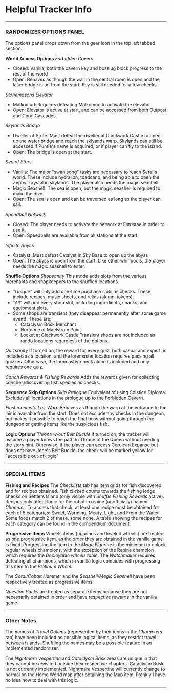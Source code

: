 # Helpful Tracker Info
***
### RANDOMIZER OPTIONS PANEL
The options panel drops down from the gear icon in the top left tabbed section.

**World Access Options**
*Forbidden Cavern*
- Closed: Vanilla; both the cavern key and bosslug block progress to the rest of the world
- Open: Behaves as though the wall in the central room is open and the laser bridge is on from the start. Key is still needed for a few checks.

*Stonemasons Elevator*
- Malkomud: Requires defeating Malkomud to activate the elevator
- Open: Elevator is active at start, and can be accessed from both Outpost and Coral Cascades

*Skylands Bridge*
- Dweller of Strife: Must defeat the dweller at Clockwork Castle to open up the water bridge and reach the sklyands warp. Skylands can still be accessed if Puntie's name is acquired, or if player can fly to the island.
- Open: The bridge is open at the start.

*Sea of Stars*
- Vanilla: The major "swan song" tasks are necessary to reach Serai's world. These include hydralion, toadcano, and being able to open the Zephyr crystal in skylands. The player also needs the magic seashell.
- Magic Seashell: The sea is open, but the magic seashell is required to make the dive
- Open: The sea is open and can be traversed as long as the player can sail.

*Speedball Network*
- Closed: The player needs to activate the network at Estristae in order to use it.
- Open: Speedballs are available from all stations at the start.

*Infinite Abyss*
- Catalyst: Must defeat Catalyst in Sky Base to open up the abyss
- Open: The abyss is open from the start. Like other whirlpools, the player needs the magic seashell to enter.

**Shuffle Options**
*Shopsanity*
This mode adds slots from the various merchants and shopkeepers to the shuffled locations.
- *"Unique"* will only add one-time purchase slots as checks. These include recipes, music sheets, and relics (alumni tokens).
- *"All"* will add every shop slot, including ingredients, snacks, and equipment slots.
- Some shops are transient (they disappear permanently after some game event). These are:
    - Cataclysm Brisk Merchant
    - Hortence at Maelstrom Point
    - Locket at Clockwork Castle
  Transient shops are not included as rando locations regardless of the options.

*Quizsanity*
If turned on, the reward for every quiz, both casual and expert, is included as a location, and the loremaster location requires passing all quizzes.
Otherwise, the loremaster check alone is included and only requires one quiz.

*Conch Rewards & Fishing Rewards*
Adds the rewards given for collecting conches/discovering fish species as checks.

**Sequence Skip Options**
*Skip Prologue*
Equivalent of using Solstice Diploma. Excludes all locations in the prologue up to the Forbidden Cavern.

*Fleshmancer's Lair Warp*
Behaves as though the warp at the entrance to the lair is available from the start. Does not exclude any checks in the dungeon, but makes it possible to reach the final boss without going through the dungeon or getting items like the suspicious fish.

**Logic Options**
*Throne w/out Belt Buckle*
If turned on, the tracker will assume a player knows the path to Throne of the Queen without needing the story hint.
Otherwise, if the player can access Cerulean Expanse but does not have Joce's Belt Buckle, the check will be marked yellow for "accessible out-of-logic"

****

### SPECIAL ITEMS

**Fishing and Recipes**
The *Checklists* tab has item grids for fish discovered and for recipes obtained.
Fish clicked counts towards the fishing lodge checks on Settlers Island (only visible with *Shuffle Fishing Rewards* active).
Recipes only affect logic for the robot in repine (unofficially) named *Chomper*. To access that check, at least one recipe must be obtained for each of 5 categories: Sweet, Warming, Meaty, Light, and From the Water. Some foods match 2 of these, some none. A table showing the recipes for each category can be found in the [compendium document](https://docs.google.com/spreadsheets/d/1pMN6Ia4cQehQ_SDULeH43F3FtbKHTe2eAo8T-NpG1K8/edit#gid=0).

**Progressive Items**
Wheels items (figurines and leveled wheels) are treated as one progressive item, as the order they are obtained in the vanilla game is fixed. Progressing the item to the *Mage Figurine* is the minimum to unlock regular wheels champions, with the exception of the Repine champion which requires the *Deployable wheels table*. The *Watchmaker* requires defeating all champions, which in vanilla logic coincides with progressing this item to the *Platinum Wheel*.

The *Coral/Cobalt Hammer* and the *Seashell/Magic Seashell* have been respectively treated as progressive items.

*Question Packs* are treated as separate items because they are not necessarily obtained in order and have respective rewards in the vanilla game.

***

### Other Notes
The names of *Travel Golems* (represented by their icons in the *Characters* tab) have been included as possible logical items, as they restrict travel between islands. Shuffling the names may be a possible feature in an implemented randomizer.

The *Nightmare Vespertine* and *Cataclysm Brisk* areas are unique in that they cannot be revisited outside their respective chapters. Cataclysm Brisk is not currently implemented. Nightmare Vespertine will currently change to normal on the Home World map after obtaining the Map item. Frankly I have no idea how to deal with this logic.

***